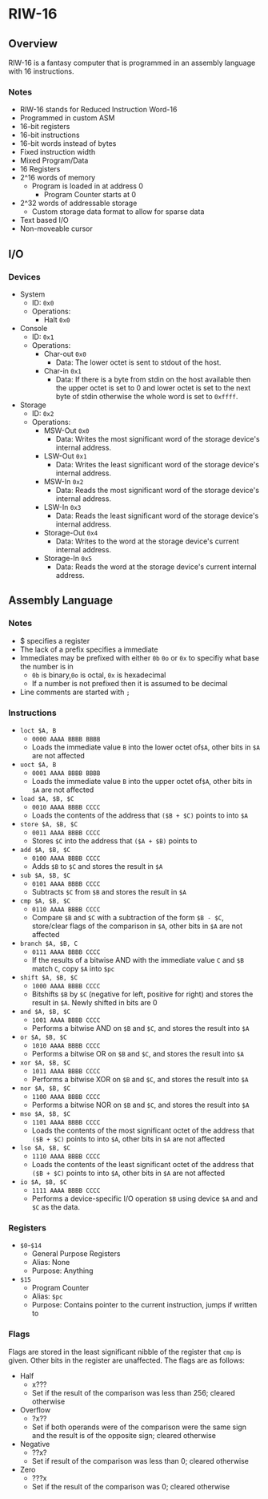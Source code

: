 # RIW-16

## Overview
RIW-16 is a fantasy computer that is programmed in an assembly language with
16 instructions.

### Notes
- RIW-16 stands for Reduced Instruction Word-16
- Programmed in custom ASM
- 16-bit registers
- 16-bit instructions
- 16-bit words instead of bytes
- Fixed instruction width
- Mixed Program/Data
- 16 Registers
- 2^16 words of memory
  - Program is loaded in at address 0
    - Program Counter starts at 0
- 2^32 words of addressable storage
  - Custom storage data format to allow for sparse data
- Text based I/O
- Non-moveable cursor

## I/O

### Devices
- System
  - ID: `0x0`
  - Operations:
    - Halt `0x0`
- Console
  - ID: `0x1`
  - Operations:
    - Char-out `0x0`
      - Data: The lower octet is sent to stdout of the host.
    - Char-in `0x1`
      - Data: If there is a byte from stdin on the host available then the
      upper octet is set to 0 and lower octet is set to the next byte of stdin
      otherwise the whole word is set to `0xffff`.
- Storage
  - ID: `0x2`
  - Operations:
    - MSW-Out `0x0`
      - Data: Writes the most significant word of the storage device's internal
      address.
    - LSW-Out `0x1`
      - Data: Writes the least significant word of the storage device's internal
      address.
    - MSW-In `0x2`
      - Data: Reads the most significant word of the storage device's internal
      address.
    - LSW-In `0x3`
      - Data: Reads the least significant word of the storage device's internal
      address.
    - Storage-Out `0x4`
      - Data: Writes to the word at the storage device's current internal
      address.
    - Storage-In `0x5`
      - Data: Reads the word at the storage device's current internal
      address.


## Assembly Language

### Notes
- $ specifies a register
- The lack of a prefix specifies a immediate
- Immediates may be prefixed with either `0b` `0o` or `0x` to specifiy what
  base the number is in
  - `0b` is binary,`0o` is octal, `0x` is hexadecimal
  - If a number is not prefixed then it is assumed to be decimal
- Line comments are started with `;`


### Instructions

- `loct $A, B`
  - `0000 AAAA BBBB BBBB`
  - Loads the immediate value `B` into the lower octet of`$A`, other bits in
  `$A` are not affected
- `uoct $A, B`
  - `0001 AAAA BBBB BBBB`
  - Loads the immediate value `B` into the upper octet of`$A`, other bits in
  `$A` are not affected
- `load $A, $B, $C`
  - `0010 AAAA BBBB CCCC`
  - Loads the contents of the address that `($B + $C)` points to into `$A`
- `store $A, $B, $C`
  - `0011 AAAA BBBB CCCC`
  - Stores `$C` into the address that `($A + $B)` points to
- `add $A, $B, $C`
  - `0100 AAAA BBBB CCCC`
  - Adds `$B` to `$C` and stores the result in `$A`
- `sub $A, $B, $C`
  - `0101 AAAA BBBB CCCC`
  - Subtracts `$C` from `$B` and stores the result in `$A`
- `cmp $A, $B, $C`
  - `0110 AAAA BBBB CCCC`
  - Compare `$B` and `$C` with a subtraction of the form `$B - $C`,
  store/clear flags of the comparison in `$A`, other bits in `$A` are not
  affected
- `branch $A, $B, C`
  - `0111 AAAA BBBB CCCC`
  - If the results of a bitwise AND with the immediate value `C` and `$B` match
  `C`, copy `$A` into `$pc`
- `shift $A, $B, $C`
  - `1000 AAAA BBBB CCCC`
  - Bitshifts `$B` by `$C` (negative for left, positive for right) and stores
  the result in `$A`. Newly shifted in bits are 0
- `and $A, $B, $C`
  - `1001 AAAA BBBB CCCC`
  - Performs a bitwise AND on `$B` and `$C`, and stores the result into `$A`
- `or $A, $B, $C`
  - `1010 AAAA BBBB CCCC`
  - Performs a bitwise OR on `$B` and `$C`, and stores the result into `$A`
- `xor $A, $B, $C`
  - `1011 AAAA BBBB CCCC`
  - Performs a bitwise XOR on `$B` and `$C`, and stores the result into `$A`
- `nor $A, $B, $C`
  - `1100 AAAA BBBB CCCC`
  - Performs a bitwise NOR on `$B` and `$C`, and stores the result into `$A`
- `mso $A, $B, $C`
  - `1101 AAAA BBBB CCCC`
  - Loads the contents of the most significant octet of the address that
  `($B + $C)` points to into `$A`, other bits in `$A` are not affected 
- `lso $A, $B, $C`
  - `1110 AAAA BBBB CCCC`
  - Loads the contents of the least significant octet of the address that
  `($B + $C)` points to into `$A`, other bits in `$A` are not affected 
- `io $A, $B, $C`
  - `1111 AAAA BBBB CCCC`
  - Performs a device-specific I/O operation `$B` using device `$A` and
  and `$C` as the data.

### Registers

- `$0`-`$14`
  - General Purpose Registers
  - Alias: None
  - Purpose: Anything
- `$15`
  - Program Counter
  - Alias: `$pc`
  - Purpose: Contains pointer to the current instruction, jumps if written to

### Flags

Flags are stored in the least significant nibble of the register that
`cmp` is given. Other bits in the register are unaffected.
The flags are as follows:
- Half
  - x???
  - Set if the result of the comparison was less than 256; cleared otherwise
- Overflow
  - ?x??
  - Set if both operands were of the comparison were the same sign and the
  result is of the opposite sign; cleared otherwise
- Negative
  - ??x?
  - Set if result of the comparison was less than 0; cleared otherwise
- Zero
  - ???x
  - Set if the result of the comparison was 0; cleared otherwise
